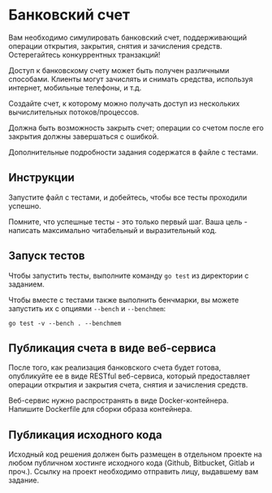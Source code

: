 # Банковский счет

Вам необходимо симулировать банковский счет, поддерживающий операции открытия,
закрытия, снятия и зачисления средств. Остерегайтесь конкуррентных транзакций!

Доступ к банковскому счету может быть получен различными способами. Клиенты могут
зачислять и снимать средства, используя интернет, мобильные телефоны, и т.д.

Создайте счет, к которому можно получать доступ из нескольких вычислительных
потоков/процессов.

Должна быть возможность закрыть счет; операции со счетом после его закрытия должны
завершаться с ошибкой.

Дополнительные подробности задания содержатся в файле с тестами.

## Инструкции

Запустите файл с тестами, и добейтесь, чтобы все тесты проходили успешно.

Помните, что успешные тесты - это только первый шаг. Ваша цель - написать
максимально читабельный и выразительный код.

## Запуск тестов

Чтобы запустить тесты, выполните команду `go test` из директории с заданием.

Чтобы вместе с тестами также выполнить бенчмарки, вы можете запустить их с
опциями `--bench` и `--benchmem`:

    go test -v --bench . --benchmem

## Публикация счета в виде веб-сервиса

После того, как реализация банковского счета будет готова, опубликуйте ее
в виде RESTful веб-сервиса, который предоставляет операции открытия и закрытия
счета, снятия и зачисления средств.

Веб-сервис нужно распространять в виде Docker-контейнера. Напишите Dockerfile
для сборки образа контейнера.

## Публикация исходного кода

Исходный код решения должен быть размещен в отдельном проекте на любом
публичном хостинге исходного кода (Github, Bitbucket, Gitlab и проч.).
Ссылку на проект необходимо отправить лицу, выдавшему вам задание.

